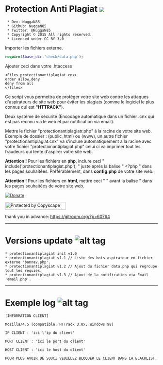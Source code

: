 # Protection Anti Plagiat <img src="https://camo.githubusercontent.com/fe2cb3af77c3290cd9437c142662cbd08bbbc027/687474703a2f2f696d6167652e6e6f656c736861636b2e636f6d2f66696368696572732f323031352f35312f313435303130333535302d736865696c642e706e67">

```
 * Dev: NuggaN85
 * Github: NuggaN85
 * Twitter: @NuggaN85
 * Copyright © 2015 All rights reserved.
 * Licensed under CC BY 3.0
```

Importer les fichiers externe.
```PHP
require($base_dir.'check/data.php');
```
Ajouter ceci dans votre .htaccess
```
<Files protectionantiplagiat.cnx>
order allow,deny
deny from all
</files>
```
Ce script vous permettra de protéger votre site web contre les attaques d'aspirateurs de site web pour éviter les plagiats (comme le logiciel le plus connus qui est <strong>"HTTRACK"</strong>).

Deux systéme de sécurité (Encodage automatique dans un fichier .cnx qui est pas reconu via le web et par notification via email).

Mettre le fichier "protectionantiplagiatr.php" à la racine de votre site web. Exemple de dossier : (public_html) ou (www), un autre fichier "protectionantiplagiat.cnx" va s'inclure automatiquement a la racine avec votre fichier "protectionantiplagiat.php" celui ci va imprimer tout les fraudeurs qui tente d'aspirer votre site web.

<strong>Attention !</strong>
Pour les fichiers en <strong>php</strong>, inclure ceci " include('protectionantiplagiat.php'); " juste après la balise " <?php " dans les pages souhaitées. Préférablement, dans <strong>config.php</strong> de votre site web.

<strong>Attention !</strong>
Pour les fichiers en <strong>html</strong>, mettre ceci " <?php include('protectionantiplagiat.php'); ?> " avant la balise " <!DOCTYPE html> dans les pages souhaitées de votre site web.

[![Donate](https://img.shields.io/badge/paypal-donate-yellow.svg?style=flat)](https://www.paypal.me/LudovicRose)

<a target="_blank" href="http://www.copyscape.com/"><img src="http://banners.copyscape.com/img/copyscape-banner-white-200x25.png" width="200" height="25" border="0" alt="Protected by Copyscape" title="Protected by Copyscape Plagiarism Checker - Do not copy content from this page." /></a>

thank you in advance: https://gitroom.org/?p=60764
  
--------------------------------------------------------------------------------------------------------------------------------------

# Versions update ![alt tag](https://camo.githubusercontent.com/c854ccb6625c6674287cf084391dc66983ac6ec1/687474703a2f2f696d6731352e686f7374696e67706963732e6e65742f706963732f35393837303066696c6539342e706e67)

```
* protectionantiplagiat init v1.0 
* protectionantiplagiat v1.1 // Liste des bots aspirateur en fichier externe 'bannav.php'.
* protectionantiplagiat v1.2 // Ajout du fichier data.php qui regroupe tout les requies.
* protectionantiplagiat v1.3 // Ajout de la notification via Email 'email.php'.
```
--------------------------------------------------------------------------------------------------------------------------------------

# Exemple log ![alt tag](https://camo.githubusercontent.com/c854ccb6625c6674287cf084391dc66983ac6ec1/687474703a2f2f696d6731352e686f7374696e67706963732e6e65742f706963732f35393837303066696c6539342e706e67)

```
[INFORMATION CLIENT] 

Mozilla/4.5 (compatible; HTTrack 3.0x; Windows 98)

IP CLIENT : 'ici l'ip du client'

PORT CLIENT : 'ici le port du client'

HOST CLIENT : 'ici le host du client' 

POUR PLUS AVOIR DE SOUCI VEUILLEZ BLOQUER LE CLIENT DANS LA BLACKLIST.
```
